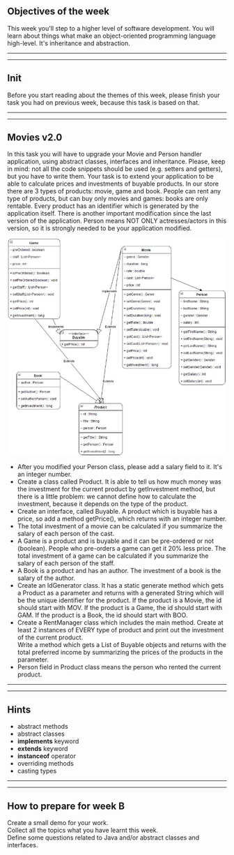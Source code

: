 ## Objectives of the week

This week you'll step to a higher level of software development.
You will learn about things what make an object-oriented programming language high-level.
It's inheritance and abstraction.

----------

----------

## Init

Before you start reading about the themes of this week,
please finish your task you had on previous week,
because this task is based on that.

----------

----------

## Movies v2.0

In this task you will have to upgrade your Movie and Person handler application,
using abstract classes, interfaces and inheritance.
Please, keep in mind:
not all the code snippets should be used (e.g. setters and getters),
but you have to write them.
Your task is to extend your application to be able to calculate prices and investments of buyable products.
In our store there are 3 types of products: movie, game and book.
People can rent any type of products, but can buy only movies and games: books are only rentable.
Every product has an identifier which is generated by the application itself.
There is another important modification since the last version of the application.
Person means NOT ONLY actresses/actors in this version, so it is strongly needed to be your application modified.

![](Description/movie2.jpg)

* After you modified your Person class, please add a salary field to it. It's an integer number.
* Create a class called Product.
  It is able to tell us how much money was the investment for the current product by getInvestment method,
  but there is a little problem:
  we cannot define how to calculate the investment, because it depends on the type of the product.
* Create an interface, called Buyable.
  A product which is buyable has a price, so add a method getPrice(), which returns with an integer number.
* The total investment of a movie can be calculated if you summarize the salary of each person of the cast.
* A Game is a product and is buyable and it can be pre-ordered or not (boolean).
  People who pre-orders a game can get it 20% less price.
  The total investment of a game can be calculated if you summarize the salary of each person of the staff.
* A Book is a product and has an author. The investment of a book is the salary of the author.
* Create an IdGenerator class.
  It has a static generate method which gets a Product as a parameter
  and returns with a generated String which will be the unique identifier for the product.
  If the product is a Movie, the id should start with MOV.
  If the product is a Game, the id should start with GAM.
  If the product is a Book, the id should start with BOO.
* Create a RentManager class which includes the main method.
  Create at least 2 instances of EVERY type of product and print out the investment of the current product.\
  Write a method which gets a List of Buyable objects
  and returns with the total preferred income
  by summarizing the prices of the products in the parameter.
* Person field in Product class means the person who rented the current product.

--------

--------

## Hints

* abstract methods
* abstract classes
* **implements** keyword
* **extends** keyword
* **instanceof** operator
* overriding methods
* casting types

--------

--------

## How to prepare for week B

Create a small demo for your work.  
Collect all the topics what you have learnt this week.  
Define some questions related to Java and/or abstract classes and interfaces.
